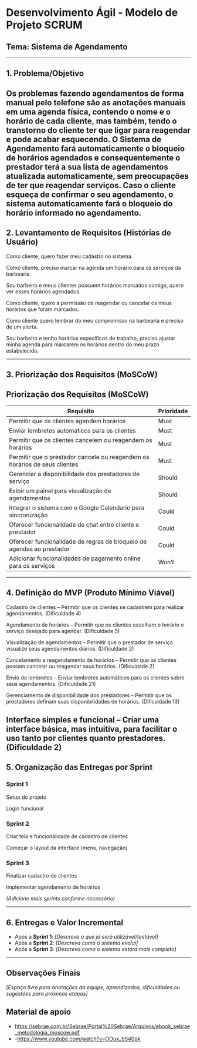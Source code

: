 # Desenvolvimento Ágil - Modelo de Projeto SCRUM

## Tema: Sistema de Agendamento

---

## 1. Problema/Objetivo

Os problemas fazendo agendamentos de forma manual pelo telefone são as anotações manuais em uma agenda física, contendo o nome e o horário de cada cliente, mas também, tendo o transtorno do cliente ter que ligar para reagendar e pode acabar esquecendo. O Sistema de Agendamento fará automaticamente o bloqueio de horários agendados e consequentemente o prestador terá a sua lista de agendamentos atualizada automaticamente, sem preocupações de ter que reagendar serviços. Caso o cliente esqueça de confirmar o seu agendamento, o sistema automaticamente fará o bloqueio do horário informado no agendamento.
---

## 2. Levantamento de Requisitos (Histórias de Usuário)

Como cliente, quero fazer meu cadastro no sistema.

Como cliente, preciso marcar na agenda um horário para os serviços da barbearia.

Sou barbeiro e meus clientes possuem horários marcados comigo, quero ver esses horários agendados.

Como cliente, quero a permissão de reagendar ou cancelar os meus horários que foram marcados.

Como cliente quero lembrar do meu compromisso na barbearia e preciso de um alerta.

Sou barbeiro e tenho horários específicos de trabalho, preciso ajustar minha agenda para marcarem os horários dentro do meu prazo estabelecido.

---

## 3. Priorização dos Requisitos (MoSCoW)

## Priorização dos Requisitos (MoSCoW)

| Requisito                                                   | Prioridade |
|-------------------------------------------------------------|------------|
| Permitir que os clientes agendem horários                   | Must       |
| Enviar lembretes automáticos para os clientes               | Must       |
| Permitir que os clientes cancelem ou reagendem os horários  | Must       |
| Permitir que o prestador cancele ou reagendem os horários de seus clientes  | Must       |
| Gerenciar a disponibilidade dos prestadores de serviço      | Should     |
| Exibir um painel para visualização de agendamentos | Should     |
| Integrar o sistema com o Google Calendario para sincronização | Could      |
| Oferecer funcionalidade de chat entre cliente e prestador   | Could      |
| Oferecer funcionalidade de regras de bloqueio de agendas ao prestador   | Could      |
| Adicionar funcionalidades de pagamento online para os serviços | Won’t      |

---

## 4. Definição do MVP (Produto Mínimo Viável)

Cadastro de clientes – Permitir que os clientes se cadastrem para realizar agendamentos. (Dificuldade 4)

Agendamento de horários – Permitir que os clientes escolham o horário e serviço desejado para agendar. (Dificuldade 5)

Visualização de agendamentos – Permitir que o prestador de serviço visualize seus agendamentos diários. (Dificuldade 2)

Cancelamento e reagendamento de horários – Permitir que os clientes possam cancelar ou reagendar seus horários. (Dificuldade 2)

Envio de lembretes – Enviar lembretes automáticos para os clientes sobre seus agendamentos. (Dificuldade 21)

Gerenciamento de disponibilidade dos prestadores – Permitir que os prestadores definam suas disponibilidades de horários. (Dificuldade 13)

Interface simples e funcional – Criar uma interface básica, mas intuitiva, para facilitar o uso tanto por clientes quanto prestadores. (Dificuldade 2)
---

## 5. Organização das Entregas por Sprint

### Sprint 1
Setup do projeto

Login funcional

### Sprint 2
Criar tela e funcionalidade de cadastro de clientes

Começar o layout da interface (menu, navegação)

### Sprint 3
Finalizar cadastro de clientes

Implementar agendamento de horários 

*(Adicione mais sprints conforme necessário)*

---

## 6. Entregas e Valor Incremental

- Após a **Sprint 1**: *[Descreva o que já será utilizável/testável]*
- Após a **Sprint 2**: *[Descreva como o sistema evolui]*
- Após a **Sprint 3**: *[Descreva como o sistema estará mais completo]*

---

## Observações Finais

*[Espaço livre para anotações da equipe, aprendizados, dificuldades ou sugestões para próximas etapas]*

## Material de apoio
- https://sebrae.com.br/Sebrae/Portal%20Sebrae/Arquivos/ebook_sebrae_metodologia_moscow.pdf
- -https://www.youtube.com/watch?v=OOux_bS40pk

